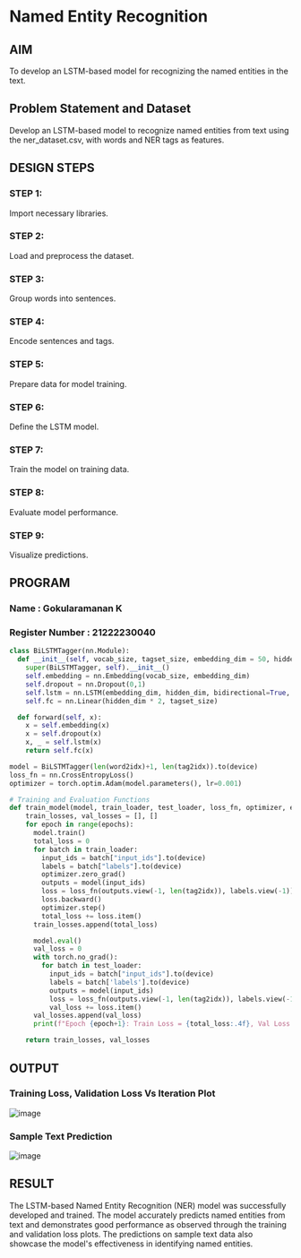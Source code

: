 # Named Entity Recognition

## AIM

To develop an LSTM-based model for recognizing the named entities in the text.

## Problem Statement and Dataset
Develop an LSTM-based model to recognize named entities from text using the ner_dataset.csv, with words and NER tags as features.

## DESIGN STEPS

### STEP 1:
Import necessary libraries.
### STEP 2:
Load and preprocess the dataset.
### STEP 3:
Group words into sentences.
### STEP 4:
Encode sentences and tags.
### STEP 5:
Prepare data for model training.
### STEP 6:
Define the LSTM model.
### STEP 7:
Train the model on training data.
### STEP 8:
Evaluate model performance.
### STEP 9:
Visualize predictions.

## PROGRAM
### Name : Gokularamanan K
### Register Number : 21222230040
```python
class BiLSTMTagger(nn.Module):
  def __init__(self, vocab_size, tagset_size, embedding_dim = 50, hidden_dim = 100):
    super(BiLSTMTagger, self).__init__()
    self.embedding = nn.Embedding(vocab_size, embedding_dim)
    self.dropout = nn.Dropout(0,1)
    self.lstm = nn.LSTM(embedding_dim, hidden_dim, bidirectional=True, batch_first=True)
    self.fc = nn.Linear(hidden_dim * 2, tagset_size)

  def forward(self, x):
    x = self.embedding(x)
    x = self.dropout(x)
    x, _ = self.lstm(x)
    return self.fc(x)      

model = BiLSTMTagger(len(word2idx)+1, len(tag2idx)).to(device)
loss_fn = nn.CrossEntropyLoss()
optimizer = torch.optim.Adam(model.parameters(), lr=0.001)

# Training and Evaluation Functions
def train_model(model, train_loader, test_loader, loss_fn, optimizer, epochs=3):
    train_losses, val_losses = [], []
    for epoch in range(epochs):
      model.train()
      total_loss = 0
      for batch in train_loader:
        input_ids = batch["input_ids"].to(device)
        labels = batch["labels"].to(device)
        optimizer.zero_grad()
        outputs = model(input_ids)
        loss = loss_fn(outputs.view(-1, len(tag2idx)), labels.view(-1))
        loss.backward()
        optimizer.step()
        total_loss += loss.item()
      train_losses.append(total_loss)

      model.eval()
      val_loss = 0
      with torch.no_grad():
        for batch in test_loader:
          input_ids = batch["input_ids"].to(device)
          labels = batch['labels'].to(device)
          outputs = model(input_ids)
          loss = loss_fn(outputs.view(-1, len(tag2idx)), labels.view(-1))
          val_loss += loss.item()
      val_losses.append(val_loss)
      print(f"Epoch {epoch+1}: Train Loss = {total_loss:.4f}, Val Loss = {val_loss:.4f}")          

    return train_losses, val_losses

```
## OUTPUT

### Training Loss, Validation Loss Vs Iteration Plot
![image](https://github.com/user-attachments/assets/778ed537-c874-4b13-b114-55a397427bb7)



### Sample Text Prediction
![image](https://github.com/user-attachments/assets/82167c50-3b98-4f05-b3f6-9de7931320b8)



## RESULT
The LSTM-based Named Entity Recognition (NER) model was successfully developed and trained. The model accurately predicts named entities from text and demonstrates good performance as observed through the training and validation loss plots. The predictions on sample text data also showcase the model's effectiveness in identifying named entities.

